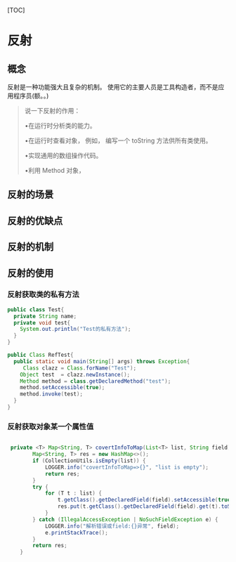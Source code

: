 [TOC]



# 反射

## 概念



反射是一种功能强大且复杂的机制。 使用它的主要人员是工具构造者，而不是应用程序员(额。。)

> 说一下反射的作用：
>
> •在运行时分析类的能力。 
>
> •在运行时查看对象， 例如， 编写一个 toString 方法供所有类使用。 
>
> •实现通用的数组操作代码。 
>
> •利用 Method 对象， 



## 反射的场景



## 反射的优缺点



## 反射的机制



## 反射的使用



### 反射获取类的私有方法

```java
public class Test{
  private String name;
  private void test{
    System.out.println("Test的私有方法");
  }
}
```

```java
public Class RefTest{
  public static void main(String[] args) throws Exception{
     Class clazz = Class.forName("Test");
    Object test  = clazz.newInstance();
    Method method = class.getDeclaredMethod("test");
    method.setAccessible(true);
    method.invoke(test);
  }
}
```
### 反射获取对象某一个属性值



```java

 private <T> Map<String, T> covertInfoToMap(List<T> list, String field) {
        Map<String, T> res = new HashMap<>();
        if (CollectionUtils.isEmpty(list)) {
            LOGGER.info("covertInfoToMap=>{}", "list is empty");
            return res;
        }
        try {
            for (T t : list) {
                t.getClass().getDeclaredField(field).setAccessible(true);
                res.put(t.getClass().getDeclaredField(field).get(t).toString(), t);
            }
        } catch (IllegalAccessException | NoSuchFieldException e) {
            LOGGER.info("解析错误或field:{}异常", field);
            e.printStackTrace();
        }
        return res;
    }

```



